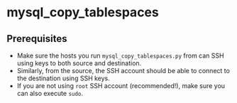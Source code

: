 # mysql_copy_tablespaces

## Prerequisites

- Make sure the hosts you run `mysql_copy_tablespaces.py` from can SSH using keys to both source and destination.
- Similarly, from the source, the SSH account should be able to connect to the destination using SSH keys.
- If you are not using `root` SSH account (recommended!), make sure you can also execute `sudo`.